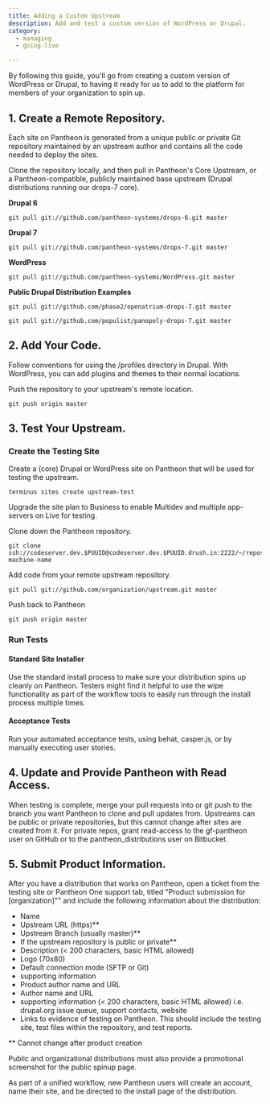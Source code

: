 ```yaml
---
title: Adding a Custom Upstream
description: Add and test a custom version of WordPress or Drupal.
category:
  - managing
  - going-live

---
```


By following this guide, you'll go from creating a custom version of WordPress or Drupal, to having it ready for us to add to the platform for members of your organization to spin up.

## 1. Create a Remote Repository.

Each site on Pantheon is generated from a unique public or private Git repository maintained by an upstream author and contains all the code needed to deploy the sites.

Clone the repository locally, and then pull in Pantheon's Core Upstream, or a Pantheon-compatible, publicly maintained base upstream (Drupal distributions running our drops-7 core).

**Drupal 6**

```
git pull git://github.com/pantheon-systems/drops-6.git master
```

**Drupal 7**

```
git pull git://github.com/pantheon-systems/drops-7.git master
```

**WordPress**

```
git pull git://github.com/pantheon-systems/WordPress.git master
```

**Public Drupal Distribution Examples**

```
git pull git://github.com/phase2/openatrium-drops-7.git master
```

```
git pull git://github.com/populist/panopoly-drops-7.git master
```

## 2. Add Your Code.

Follow conventions for using the /profiles directory in Drupal. With WordPress, you can add plugins and themes to their normal locations.
Push the repository to your upstream's remote location.

```
git push origin master
```

## 3. Test Your Upstream.

### Create the Testing Site

Create a (core) Drupal or WordPress site on Pantheon that will be used for testing the upstream.

```
terminus sites create upstream-test
```

Upgrade the site plan to Business to enable Multidev and multiple app-servers on Live for testing.

Clone down the Pantheon repository.

```
git clone ssh://codeserver.dev.$PUUID@codeserver.dev.$PUUID.drush.in:2222/~/repository.git machine-name
```

Add code from your remote upstream repository.

```
git pull git://github.com/organization/upstream.git master
```

Push back to Pantheon

```
git push origin master
```

### Run Tests

#### Standard Site Installer

Use the standard install process to make sure your distribution spins up cleanly on Pantheon. Testers might find it helpful to use the wipe functionality as part of the workflow tools to easily run through the install process multiple times. <!--Terminus command: `drush psite-ewipe $UUID dev`-->

#### Acceptance Tests

Run your automated acceptance tests, using behat, casper.js, or by manually executing user stories.

## 4. Update and Provide Pantheon with Read Access.

When testing is complete, merge your pull requests into or git push to the branch you want Pantheon to clone and pull updates from. Upstreams can be public or private repositories, but this cannot change after sites are created from it. For private repos, grant read-access to the gf-pantheon user on GitHub or to the pantheon\_distributions user on Bitbucket.

## 5. Submit Product Information.

After you have a distribution that works on Pantheon, open a ticket from the testing site or Pantheon One support tab, titled "Product submission for [organization]"" and include the following information about the distribution:

- Name
- Upstream URL (https)\*\*
- Upstream Branch (usually master)\*\*
- If the upstream repository is public or private\*\*
- Description (< 200 characters, basic HTML allowed)
- Logo (70x80)
- Default connection mode (SFTP or Git)
- supporting information
- Product author name and URL
- Author name and URL
- supporting information (< 200 characters, basic HTML allowed) i.e. drupal.org issue queue, support contacts, website
- Links to evidence of testing on Pantheon. This should include the testing site, test files within the repository, and test reports.

\*\* Cannot change after product creation

Public and organizational distributions must also provide a promotional screenshot for the public spinup page.

As part of a unified workflow, new Pantheon users will create an account, name their site, and be directed to the install page of the distribution.

